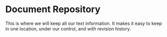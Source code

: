# Document Repository #

This is where we will keep all our text information. It makes it easy to keep in one location, under our control, and with revision history.